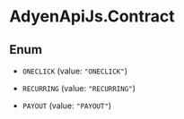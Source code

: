 # AdyenApiJs.Contract

## Enum


* `ONECLICK` (value: `"ONECLICK"`)

* `RECURRING` (value: `"RECURRING"`)

* `PAYOUT` (value: `"PAYOUT"`)



